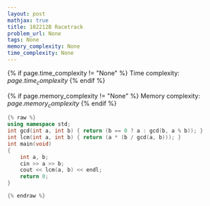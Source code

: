 ```yaml
---
layout: post
mathjax: true
title: 102212B Racetrack
problem_url: None
tags: None
memory_complexity: None
time_complexity: None
---
```




{% if page.time_complexity != "None" %}
Time complexity: ${{ page.time_complexity }}$
{% endif %}

{% if page.memory_complexity != "None" %}
Memory complexity: ${{ page.memory_complexity }}$
{% endif %}

```cpp
{% raw %}
using namespace std;
int gcd(int a, int b) { return (b == 0 ? a : gcd(b, a % b)); }
int lcm(int a, int b) { return (a * (b / gcd(a, b))); }
int main(void)
{
    int a, b;
    cin >> a >> b;
    cout << lcm(a, b) << endl;
    return 0;
}

{% endraw %}
```